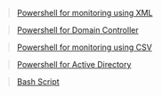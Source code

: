 >[Powershell for monitoring using XML](https://github.com/midnightkali/right-candidate/tree/main/system-sctipts/laptop-battery-monitoring)

>[Powershell for Domain Controller](https://github.com/midnightkali/right-candidate/tree/main/system-sctipts/monitor-domain-controller)

>[Powershell for monitoring using CSV](https://github.com/midnightkali/right-candidate/tree/main/system-sctipts/monitor-services)

>[Powershell for Active Directory](https://github.com/midnightkali/right-candidate/tree/main/system-sctipts/gpo-domain-update)

>[Bash Script](https://github.com/midnightkali/right-candidate/tree/main/system-sctipts/monitor-cpu-bash)
